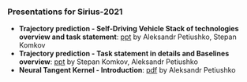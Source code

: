  ### Presentations for Sirius-2021
 
 * **Trajectory prediction - Self-Driving Vehicle Stack of technologies overview and task statement**: [ppt](https://github.com/papermsucode/sirius2021tp/blob/main/Presentations/Sirius_TP.pptx) by Aleksandr Petiushko, Stepan Komkov
 * **Trajectory prediction - Task statement in details and Baselines overview**: [ppt](https://github.com/papermsucode/sirius2021tp/blob/main/Presentations/TP%20in%20details.pptx) by Stepan Komkov, Aleksandr Petiushko
 * **Neural Tangent Kernel - Introduction**: [pdf](https://github.com/papermsucode/sirius2021tp/blob/main/Presentations/Sirius_NTK.pdf) by Aleksandr Petiushko
